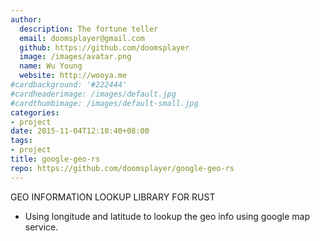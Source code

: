 ```yaml
---
author:
  description: The fortune teller
  email: doomsplayer@gmail.com
  github: https://github.com/doomsplayer
  image: /images/avatar.png
  name: Wu Young
  website: http://wooya.me
#cardbackground: '#222444'
#cardheaderimage: /images/default.jpg
#cardthumbimage: /images/default-small.jpg
categories:
- project
date: 2015-11-04T12:10:40+08:00
tags:
- project
title: google-geo-rs
repo: https://github.com/doomsplayer/google-geo-rs
---
```


GEO INFORMATION LOOKUP LIBRARY FOR RUST

* Using longitude and latitude to lookup the geo info using google map service.
